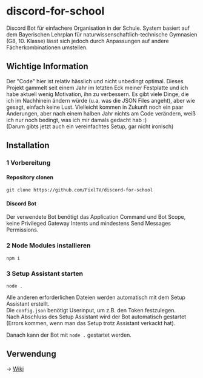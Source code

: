 # discord-for-school
Discord Bot für einfachere Organisation in der Schule. System basiert auf dem Bayerischen Lehrplan für naturwissenschaftlich-technische Gymnasien (G8, 10. Klasse) lässt sich jedoch durch Anpassungen auf andere Fächerkombinationen umstellen.

## Wichtige Information
Der "Code" hier ist relativ hässlich und nicht unbedingt optimal. Dieses Projekt gammelt seit einem Jahr im letzten Eck meiner Festplatte und ich habe aktuell wenig Motivation, ihn zu verbessern. Es gibt viele Dinge, die ich im Nachhinein ändern würde (u.a. was die JSON Files angeht), aber wie gesagt, einfach keine Lust. Vielleicht kommen in Zukunft noch ein paar Änderungen, aber nach einem halben Jahr nichts am Code verändern, weiß ich nur noch bedingt, was ich mir damals gedacht hab :)  
(Darum gibts jetzt auch ein vereinfachtes Setup, gar nicht ironisch)

## Installation
### 1 Vorbereitung
#### Repository clonen
`git clone https://github.com/FixlTV/discord-for-school`
#### Discord Bot
Der verwendete Bot benötigt das Application Command und Bot Scope, keine Privileged Gateway Intents und mindestens Send Messages Permissions.

### 2 Node Modules installieren
```
npm i
```
### 3 Setup Assistant starten
```
node .
```
Alle anderen erforderlichen Dateien werden automatisch mit dem Setup Assistant erstellt.  
Die `config.json` benötigt Userinput, um z.B. den Token festzulegen.  
Nach Abschluss des Setup Assistant wird der Bot automatisch gestartet (Errors kommen, wenn man das Setup trotz Assistant verkackt hat).

Danach kann der Bot mit `node .` gestartet werden.

## Verwendung
-> [Wiki](https://github.com/FixlTV/discord-for-school/wiki)

